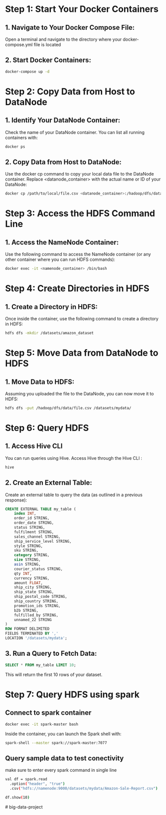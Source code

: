# Step 1: Start Your Docker Containers
## 1. Navigate to Your Docker Compose File:
Open a terminal and navigate to the directory where your docker-compose.yml file is located
## 2. Start Docker Containers:
```bash
docker-compose up -d
```
# Step 2: Copy Data from Host to DataNode
## 1. Identify Your DataNode Container:
Check the name of your DataNode container. You can list all running containers with:

```bash
docker ps
```
## 2. Copy Data from Host to DataNode:
Use the docker cp command to copy your local data file to the DataNode container. Replace <datanode_container> with the actual name or ID of your DataNode:

```bash
docker cp /path/to/local/file.csv <datanode_container>:/hadoop/dfs/data/
```
# Step 3: Access the HDFS Command Line
## 1. Access the NameNode Container:
Use the following command to access the NameNode container (or any other container where you can run HDFS commands):

```bash
docker exec -it <namenode_container> /bin/bash
```
# Step 4: Create Directories in HDFS
## 1. Create a Directory in HDFS:
Once inside the container, use the following command to create a directory in HDFS:

```bash
hdfs dfs -mkdir /datasets/amazon_dataset
```

# Step 5: Move Data from DataNode to HDFS
## 1. Move Data to HDFS:
Assuming you uploaded the file to the DataNode, you can now move it to HDFS:

```bash
hdfs dfs -put /hadoop/dfs/data/file.csv /datasets/mydata/
```

# Step 6: Query HDFS
## 1. Access Hive CLI 
You can run queries using Hive. Access Hive through the Hive CLI :

```bash 
hive
```

## 2. Create an External Table:

Create an external table to query the data (as outlined in a previous response):
```sql
CREATE EXTERNAL TABLE my_table (
    index INT,
    order_id STRING,
    order_date STRING,
    status STRING,
    fulfilment STRING,
    sales_channel STRING,
    ship_service_level STRING,
    style STRING,
    sku STRING,
    category STRING,
    size STRING,
    asin STRING,
    courier_status STRING,
    qty INT,
    currency STRING,
    amount FLOAT,
    ship_city STRING,
    ship_state STRING,
    ship_postal_code STRING,
    ship_country STRING,
    promotion_ids STRING,
    b2b STRING,
    fulfilled_by STRING,
    unnamed_22 STRING
)
ROW FORMAT DELIMITED
FIELDS TERMINATED BY ','
LOCATION '/datasets/mydata';
```
## 3. Run a Query to Fetch Data:
```sql 
SELECT * FROM my_table LIMIT 10;
```
This will return the first 10 rows of your dataset.


# Step 7: Query HDFS using spark

## Connect to spark container

```bash
docker exec -it spark-master bash
```

Inside the container, you can launch the Spark shell with:

```bash
spark-shell --master spark://spark-master:7077

```

## Query sample data to test conectivity 

make sure to enter every spark command in single line

```bash 
val df = spark.read
  .option("header", "true")
  .csv("hdfs://namenode:9000/datasets/mydata/Amazon-Sale-Report.csv")

df.show(10)

```
#   b i g - d a t a - p r o j e c t  
 
